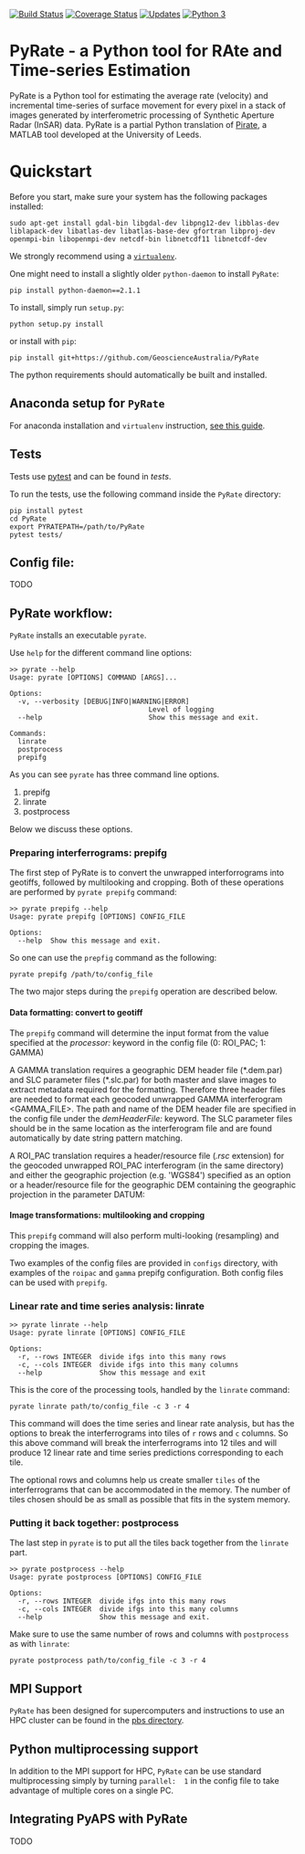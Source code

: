 [![Build Status](https://travis-ci.org/GeoscienceAustralia/PyRate.svg?branch=master)](https://travis-ci.org/GeoscienceAustralia/PyRate)
[![Coverage Status](https://coveralls.io/repos/github/GeoscienceAustralia/PyRate/badge.svg?branch=master)](https://coveralls.io/github/GeoscienceAustralia/PyRate?branch=master)
[![Updates](https://pyup.io/repos/github/geoscienceaustralia/pyrate/shield.svg)](https://pyup.io/repos/github/geoscienceaustralia/pyrate/)
[![Python 3](https://pyup.io/repos/github/geoscienceaustralia/pyrate/python-3-shield.svg)](https://pyup.io/repos/github/geoscienceaustralia/pyrate/)
   
   
# PyRate - a Python tool for RAte and Time-series Estimation

PyRate is a Python tool for estimating the average rate (velocity) and 
incremental time-series of surface movement for every pixel in a stack of 
images generated by interferometric processing of Synthetic Aperture Radar 
(InSAR) data. PyRate is a partial Python translation of 
[Pirate](http://homepages.see.leeds.ac.uk/~earhw/software/pirate/), 
a MATLAB tool developed at the University of Leeds.

# Quickstart

Before you start, make sure your system has the following packages installed:

    sudo apt-get install gdal-bin libgdal-dev libpng12-dev libblas-dev liblapack-dev libatlas-dev libatlas-base-dev gfortran libproj-dev openmpi-bin libopenmpi-dev netcdf-bin libnetcdf11 libnetcdf-dev


We strongly recommend using a [`virtualenv`](https://gist.github.com/basaks/b33ea9106c7d1d72ac3a79fdcea430eb).

One might need to install a slightly older `python-daemon` to install `PyRate`:
    
    pip install python-daemon==2.1.1

To install, simply run ``setup.py``:

    python setup.py install

or install with ``pip``:

    pip install git+https://github.com/GeoscienceAustralia/PyRate

The python requirements should automatically be built and installed.


## Anaconda setup for `PyRate`

For anaconda installation and `virtualenv` instruction, [see this guide](https://github.com/GeoscienceAustralia/PyRate/blob/master/conda.md). 

## Tests

Tests use [pytest](http://doc.pytest.org/en/latest/) and can be found in *tests*.

To run the tests, use the following command inside the `PyRate` directory:
		
	pip install pytest
	cd PyRate
	export PYRATEPATH=/path/to/PyRate
	pytest tests/

## Config file:

TODO

## PyRate workflow:

`PyRate` installs an executable `pyrate`.

Use `help` for the different command line options:

    >> pyrate --help
    Usage: pyrate [OPTIONS] COMMAND [ARGS]...
    
    Options:
      -v, --verbosity [DEBUG|INFO|WARNING|ERROR]
                                      Level of logging
      --help                          Show this message and exit.
    
    Commands:
      linrate
      postprocess
      prepifg

As you can see `pyrate` has three command line options.

1. prepifg
1. linrate
1. postprocess

Below we discuss these options.

### Preparing interferrograms: prepifg
The first step of PyRate is to convert the unwrapped interforrograms into 
geotiffs, followed by multilooking and cropping. Both of these operations are 
performed by `pyrate prepifg` command:

    >> pyrate prepifg --help
    Usage: pyrate prepifg [OPTIONS] CONFIG_FILE
    
    Options:
      --help  Show this message and exit.
 
So one can use the `prepfig` command as the following:
    
    pyrate prepifg /path/to/config_file
    
The two major steps during the `prepifg` operation are described below.

#### Data formatting: convert to geotiff

The `prepifg` command will determine the input format from the value specified 
at the *processor:* keyword in the config file (0: ROI\_PAC; 1: GAMMA)

A GAMMA translation requires a geographic DEM header file (\*.dem.par) and SLC parameter files (\*.slc.par) for both master and slave images to extract metadata required for the formatting. Therefore three header files are needed to format each geocoded unwrapped GAMMA interferogram <GAMMA_FILE>. The path and name of the DEM header file are specified in the config file under the *demHeaderFile:* keyword. The SLC parameter files should be in the same location as the interferogram file and are found automatically by date string pattern matching.

A ROI\_PAC translation requires a header/resource file (*.rsc* extension) for the geocoded unwrapped ROI_PAC interferogram (in the same directory) and either the geographic projection (e.g. 'WGS84') specified as an option or a header/resource file for the geographic DEM containing the geographic projection in the parameter DATUM:

#### Image transformations: multilooking and cropping
This `prepifg` command will also perform multi-looking (resampling) and 
cropping the images.
     
Two examples of the config files are provided in `configs` directory, 
with examples of the `roipac` and `gamma` prepifg configuration. 
Both config files can be used with `prepifg`.  
 
### Linear rate and time series analysis: linrate

    >> pyrate linrate --help
    Usage: pyrate linrate [OPTIONS] CONFIG_FILE
    
    Options:
      -r, --rows INTEGER  divide ifgs into this many rows
      -c, --cols INTEGER  divide ifgs into this many columns
      --help              Show this message and exit


This is the core of the processing tools, handled by the `linrate` command:
    
    pyrate linrate path/to/config_file -c 3 -r 4

This command will does the time series and linear rate analysis, but has the 
options to break the interferrograms into tiles of `r` rows and `c` columns.
So this above command will break the interferrograms into 12 tiles and will
produce 12 linear rate and time series predictions corresponding to each tile.

The optional rows and columns help us create smaller `tiles` of the
interferrograms that can be accommodated in the memory. The number of tiles
chosen should be as small as possible that fits in the system memory.

### Putting it back together: postprocess
The last step in `pyrate` is to put all the tiles back together from the
`linrate` part.

    >> pyrate postprocess --help
    Usage: pyrate postprocess [OPTIONS] CONFIG_FILE
    
    Options:
      -r, --rows INTEGER  divide ifgs into this many rows
      -c, --cols INTEGER  divide ifgs into this many columns
      --help              Show this message and exit.

Make sure to use the same number of rows and columns with `postprocess` as
with `linrate`:
    
    pyrate postprocess path/to/config_file -c 3 -r 4
    
## MPI Support
`PyRate` has been designed for supercomputers and instructions to use an HPC
 cluster can be found in the [pbs directory](pbs).

## Python multiprocessing support
In addition to the MPI support for HPC, `PyRate` can be use standard 
multiprocessing simply by turning `parallel:  1` in the config file to take
advantage of multiple cores on a single PC.

## Integrating PyAPS with PyRate

TODO

